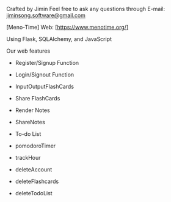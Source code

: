 Crafted by Jimin
Feel free to ask any questions through E-mail: jiminsong.software@gmail.com

[Meno-Time]
Web: [https://www.menotime.org/]

Using Flask, SQLAlchemy, and JavaScript

Our web features

  - Register/Signup Function

  - Login/Signout Function

  - InputOutputFlashCards

  - Share FlashCards

  - Render Notes

  - ShareNotes

  - To-do List

  - pomodoroTimer

  - trackHour

  - deleteAccount

  - deleteFlashcards

  - deleteTodoList

